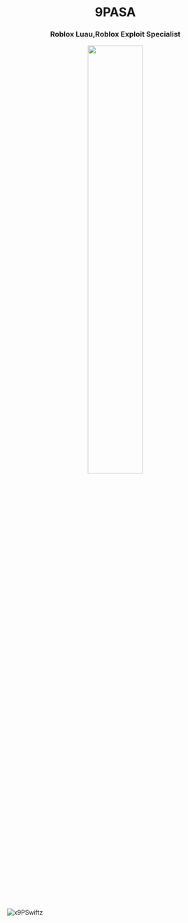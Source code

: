 <h1 align="center">9PASA</h1>
<h3 align="center">Roblox Luau,Roblox Exploit Specialist</h3>

<div style="text-align: center;">
         <img width="50%" src="https://cdn.discordapp.com/attachments/1047545726755946577/1155786106634244116/091bef6b0912f7e1ba4fd2903a4b8fd9.png">
</div>
<p>&nbsp;<img align="center" src="https://github-readme-stats.vercel.app/api?username=x9PSwiftz&show_icons=true&theme=dark&locale=en" alt="x9PSwiftz" /></p>
